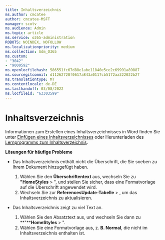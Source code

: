 ```yaml
---
title: Inhaltsverzeichnis
ms.author: cmcatee
author: cmcatee-MSFT
manager: scotv
ms.audience: Admin
ms.topic: article
ms.service: o365-administration
ROBOTS: NOINDEX, NOFOLLOW
ms.localizationpriority: medium
ms.collection: Adm_O365
ms.custom:
- "3042"
- "9000592"
ms.openlocfilehash: 586551fc67d88e1abe11840e5ce2c69991a89887
ms.sourcegitcommit: d11262728f0617a843a0117cb5172aa322022b27
ms.translationtype: MT
ms.contentlocale: de-DE
ms.lasthandoff: 03/08/2022
ms.locfileid: "63303599"
---
```

# <a name="table-of-contents"></a>Inhaltsverzeichnis

Informationen zum Erstellen eines Inhaltsverzeichnisses in Word finden Sie unter [Einfügen eines Inhaltsverzeichnisses](https://support.office.com/article/882e8564-0edb-435e-84b5-1d8552ccf0c0) oder Herunterladen des [Lernprogramms zum Inhaltsverzeichnis](https://go.microsoft.com/fwlink/?linkid=2065106).

**Lösungen für häufige Probleme**

- Das Inhaltsverzeichnis enthält nicht die Überschrift, die Sie soeben zu Ihrem Dokument hinzugefügt haben.
  1. Wählen Sie den **Überschriftentext** aus, wechseln Sie zu **"HomeStyles** > ", und stellen Sie sicher, dass eine Formatvorlage auf die Überschrift angewendet wird.
  2. Wechseln Sie zur **ReferencesUpdate-Tabelle** > , um das Inhaltsverzeichnis zu aktualisieren.

- Das Inhaltsverzeichnis zeigt zu viel Text an. 
  1. Wählen Sie den Absatztext aus, und wechseln Sie dann zu **"****HomeStyles** > ".
  2. Wählen Sie eine Formatvorlage aus, z. **B. Normal**, die nicht im Inhaltsverzeichnis enthalten ist.